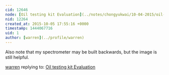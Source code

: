 ```yaml
---
cid: 12646
node: [Oil testing kit Evaluation](../notes/chongyukwai/10-04-2015/oil-testing-kit-failure)
nid: 12264
created_at: 2015-10-05 17:55:16 +0000
timestamp: 1444067716
uid: 1
author: [warren](../profile/warren)
---
```


Also note that my spectrometer may be built backwards, but the image is still helpful. 

[warren](../profile/warren) replying to: [Oil testing kit Evaluation](../notes/chongyukwai/10-04-2015/oil-testing-kit-failure)

